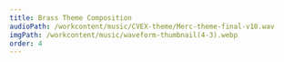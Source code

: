 ```yaml
---
title: Brass Theme Composition
audioPath: /workcontent/music/CVEX-theme/Merc-theme-final-v10.wav
imgPath: /workcontent/music/waveform-thumbnail(4-3).webp
order: 4
---
```

